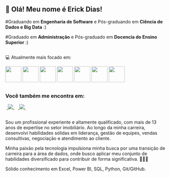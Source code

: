 ## 👋 Olá! Meu nome é Erick Dias!
#Graduando em **Engenharia de Software** e Pós-graduando em **Ciência de Dados e Big Data** :)

#Graduado em **Administração** e Pós-graduado em **Docencia do Ensino Superior** :)

##

💻 Atualmente mais focado em:
<div style="display: inline">
<img width='50' heidht='50' src="https://cdn.jsdelivr.net/gh/devicons/devicon/icons/python/python-original.svg" />
<img width='50' heidht='50' src="https://cdn.jsdelivr.net/gh/devicons/devicon/icons/mysql/mysql-original.svg" />
<img width='50' heidht='50' src="https://cdn.jsdelivr.net/gh/devicons/devicon/icons/pandas/pandas-original.svg" />
<img width='50' heidht='50' src="https://cdn.jsdelivr.net/gh/devicons/devicon/icons/anaconda/anaconda-original.svg" />
<img width='50' heidht='50' src="https://cdn.jsdelivr.net/gh/devicons/devicon/icons/kaggle/kaggle-original.svg" />
<img width='50' heidht='50' src="https://cdn.jsdelivr.net/gh/devicons/devicon/icons/mongodb/mongodb-original.svg" />
<img width='50' heidht='50' src="https://cdn.jsdelivr.net/gh/devicons/devicon/icons/r/r-original.svg" />
</div>

##

### Você também me encontra em:

&nbsp;<a href="https://br.linkedin.com/in/erickdias10">
  <img src="https://img.shields.io/badge/linkedin-%230077B5.svg?style=for-the-badge&logo=linkedin&logoColor=white">
</a>&nbsp;
&nbsp;<a href="https://www.instagram.com/eriickdyas/">
  <img src="https://img.shields.io/badge/Instagram-%23E4405F.svg?style=for-the-badge&logo=Instagram&logoColor=white">
</a>&nbsp;

##

Sou um profissional experiente e altamente qualificado, com mais de 13 anos de expertise no setor imobiliário. Ao longo da minha carreira, desenvolvi habilidades sólidas em liderança, gestão de equipes, vendas consultivas, negociação e atendimento ao cliente.

Minha paixão pela tecnologia impulsiona minha busca por uma transição de carreira para a área de dados, onde busco aplicar meu conjunto de habilidades diversificado para contribuir de forma significativa. 🏢🚀💡

Sólido conhecimento em Excel, Power BI, SQL, Python, Git/GitHub.
